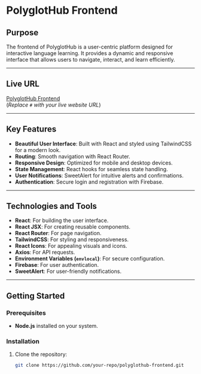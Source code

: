# **PolyglotHub Frontend**

## **Purpose**
The frontend of PolyglotHub is a user-centric platform designed for interactive language learning. It provides a dynamic and responsive interface that allows users to navigate, interact, and learn efficiently.

---

## **Live URL**
[PolyglotHub Frontend](#)  
(*Replace `#` with your live website URL*)

---

## **Key Features**
- **Beautiful User Interface**: Built with React and styled using TailwindCSS for a modern look.  
- **Routing**: Smooth navigation with React Router.  
- **Responsive Design**: Optimized for mobile and desktop devices.  
- **State Management**: React hooks for seamless state handling.  
- **User Notifications**: SweetAlert for intuitive alerts and confirmations.  
- **Authentication**: Secure login and registration with Firebase.  

---

## **Technologies and Tools**
- **React**: For building the user interface.  
- **React JSX**: For creating reusable components.  
- **React Router**: For page navigation.  
- **TailwindCSS**: For styling and responsiveness.  
- **React Icons**: For appealing visuals and icons.  
- **Axios**: For API requests.  
- **Environment Variables (`envlocal`)**: For secure configuration.  
- **Firebase**: For user authentication.  
- **SweetAlert**: For user-friendly notifications.  

---

## **Getting Started**

### Prerequisites
- **Node.js** installed on your system.

### Installation
1. Clone the repository:  
   ```bash
   git clone https://github.com/your-repo/polyglothub-frontend.git
